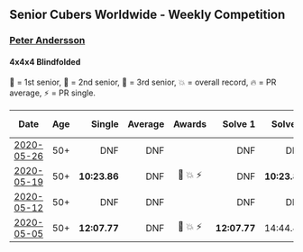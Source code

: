 ## Senior Cubers Worldwide - Weekly Competition
### [Peter Andersson](../peter_andersson.md)
#### 4x4x4 Blindfolded

🥇 = 1st senior, 🥈 = 2nd senior, 🥉 = 3rd senior, 💥 = overall record, 🔥 = PR average, ⚡ = PR single.

| Date | Age | Single | Average | Awards | Solve 1 | Solve 2 | Solve 3 | Video |
| :--: | :--: | --: | --: | :--: | --: | --: | --: | :-- |
| [2020-05-26](../../results/444bf/2020-05-26.md) | 50+ | DNF | DNF |  | DNF | DNF | DNF | [Link](https://www.facebook.com/events/1531820936993798/permalink/1534558006720091/) |
| [2020-05-19](../../results/444bf/2020-05-19.md) | 50+ | **10:23.86** | DNF | 🥇 💥 ⚡ | DNF | **10:23.86** | DNF | [Link](https://www.facebook.com/events/2608037409484307/permalink/2612310882390293/) |
| [2020-05-12](../../results/444bf/2020-05-12.md) | 50+ | DNF | DNF |  | DNF | DNF | DNF | [Link](https://www.facebook.com/events/367340484222677/permalink/371572940466098/) |
| [2020-05-05](../../results/444bf/2020-05-05.md) | 50+ | **12:07.77** | DNF | 🥈 💥 ⚡ | **12:07.77** | 14:44.42 | DNF | [Link](https://www.facebook.com/events/2624652641189887/permalink/2627420757579742/) |


<!-- Global site tag (gtag.js) - Google Analytics -->
<script async src="https://www.googletagmanager.com/gtag/js?id=UA-86348435-3"></script>
<script>window.dataLayer = window.dataLayer || []; function gtag() {dataLayer.push(arguments);} gtag('js', new Date()); gtag('config', 'UA-86348435-3');</script>
